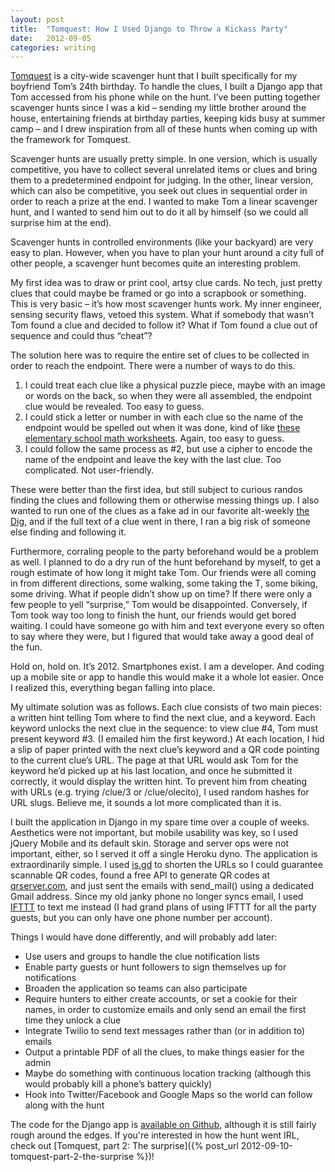```yaml
---
layout: post
title:  "Tomquest: How I Used Django to Throw a Kickass Party"
date:   2012-09-05
categories: writing
---
```


[Tomquest](http://www.tomquest2012.com/) is a city-wide scavenger hunt that I built specifically for my boyfriend Tom’s 24th birthday. To handle the clues, I built a Django app that Tom accessed from his phone while on the hunt. I’ve been putting together scavenger hunts since I was a kid – sending my little brother around the house, entertaining friends at birthday parties, keeping kids busy at summer camp – and I drew inspiration from all of these hunts when coming up with the framework for Tomquest.

Scavenger hunts are usually pretty simple. In one version, which is usually competitive, you have to collect several unrelated items or clues and bring them to a predetermined endpoint for judging. In the other, linear version, which can also be competitive, you seek out clues in sequential order in order to reach a prize at the end. I wanted to make Tom a linear scavenger hunt, and I wanted to send him out to do it all by himself (so we could all surprise him at the end).

Scavenger hunts in controlled environments (like your backyard) are very easy to plan. However, when you have to plan your hunt around a city full of other people, a scavenger hunt becomes quite an interesting problem.

My first idea was to draw or print cool, artsy clue cards. No tech, just pretty clues that could maybe be framed or go into a scrapbook or something. This is very basic – it’s how most scavenger hunts work. My inner engineer, sensing security flaws, vetoed this system. What if somebody that wasn’t Tom found a clue and decided to follow it? What if Tom found a clue out of sequence and could thus “cheat”?

The solution here was to require the entire set of clues to be collected in order to reach the endpoint. There were a number of ways to do this.

1. I could treat each clue like a physical puzzle piece, maybe with an image or words on the back, so when they were all assembled, the endpoint clue would be revealed. Too easy to guess.
2. I could stick a letter or number in with each clue so the name of the endpoint would be spelled out when it was done, kind of like [these elementary school math worksheets](http://www.educational-freeware.com/images/store/riddle_worksheet.jpg). Again, too easy to guess.
3. I could follow the same process as #2, but use a cipher to encode the name of the endpoint and leave the key with the last clue. Too complicated. Not user-friendly.

These were better than the first idea, but still subject to curious randos finding the clues and following them or otherwise messing things up. I also wanted to run one of the clues as a fake ad in our favorite alt-weekly [the Dig](http://digboston.com/), and if the full text of a clue went in there, I ran a big risk of someone else finding and following it.

Furthermore, corraling people to the party beforehand would be a problem as well. I planned to do a dry run of the hunt beforehand by myself, to get a rough estimate of how long it might take Tom. Our friends were all coming in from different directions, some walking, some taking the T, some biking, some driving. What if people didn’t show up on time? If there were only a few people to yell “surprise,” Tom would be disappointed. Conversely, if Tom took way too long to finish the hunt, our friends would get bored waiting. I could have someone go with him and text everyone every so often to say where they were, but I figured that would take away a good deal of the fun.

Hold on, hold on. It’s 2012. Smartphones exist. I am a developer. And coding up a mobile site or app to handle this would make it a whole lot easier. Once I realized this, everything began falling into place.

My ultimate solution was as follows. Each clue consists of two main pieces: a written hint telling Tom where to find the next clue, and a keyword. Each keyword unlocks the next clue in the sequence: to view clue #4, Tom must present keyword #3. (I emailed him the first keyword.) At each location, I hid a slip of paper printed with the next clue’s keyword and a QR code pointing to the current clue’s URL. The page at that URL would ask Tom for the keyword he’d picked up at his last location, and once he submitted it correctly, it would display the written hint. To prevent him from cheating with URLs (e.g. trying /clue/3 or /clue/olecito), I used random hashes for URL slugs. Believe me, it sounds a lot more complicated than it is.

I built the application in Django in my spare time over a couple of weeks. Aesthetics were not important, but mobile usability was key, so I used jQuery Mobile and its default skin. Storage and server ops were not important, either, so I served it off a single Heroku dyno. The application is extraordinarily simple. I used [is.gd](http://is.gd/) to shorten the URLs so I could guarantee scannable QR codes, found a free API to generate QR codes at [qrserver.com](http://qrserver.com/), and just sent the emails with send_mail() using a dedicated Gmail address. Since my old janky phone no longer syncs email, I used [IFTTT](http://ifttt.com/) to text me instead (I had grand plans of using IFTTT for all the party guests, but you can only have one phone number per account).

Things I would have done differently, and will probably add later:

* Use users and groups to handle the clue notification lists
* Enable party guests or hunt followers to sign themselves up for notifications
* Broaden the application so teams can also participate
* Require hunters to either create accounts, or set a cookie for their names, in order to customize emails and only send an email the first time they unlock a clue
* Integrate Twilio to send text messages rather than (or in addition to) emails
* Output a printable PDF of all the clues, to make things easier for the admin
* Maybe do something with continuous location tracking (although this would probably kill a phone’s battery quickly)
* Hook into Twitter/Facebook and Google Maps so the world can follow along with the hunt

The code for the Django app is [available on Github](https://github.com/arizzitano/django_scavenger), although it is still fairly rough around the edges. If you're interested in how the hunt went IRL, check out [Tomquest, part 2: The surprise]({% post_url 2012-09-10-tomquest-part-2-the-surprise %})!
